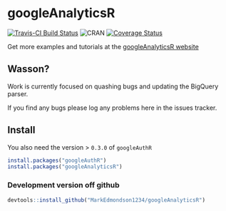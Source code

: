 # googleAnalyticsR
[![Travis-CI Build Status](https://travis-ci.org/MarkEdmondson1234/googleAnalyticsR.svg?branch=master)](https://travis-ci.org/MarkEdmondson1234/googleAnalyticsR)
![CRAN](http://www.r-pkg.org/badges/version/googleAnalyticsR)
[![Coverage Status](https://img.shields.io/codecov/c/github/MarkEdmondson1234/googleAnalyticsR/master.svg)](https://codecov.io/github/MarkEdmondson1234/googleAnalyticsR?branch=master)

Get more examples and tutorials at the [googleAnalyticsR website](http://code.markedmondson.me/googleAnalyticsR)

## Wasson?

Work is currently focused on quashing bugs and updating the BigQuery parser.

If you find any bugs please log any problems here in the issues tracker.

## Install

You also need the version > `0.3.0` of `googleAuthR`

```r
install.packages("googleAuthR")
install.packages("googleAnalyticsR")
```

### Development version off github

```r
devtools::install_github("MarkEdmondson1234/googleAnalyticsR")
```
